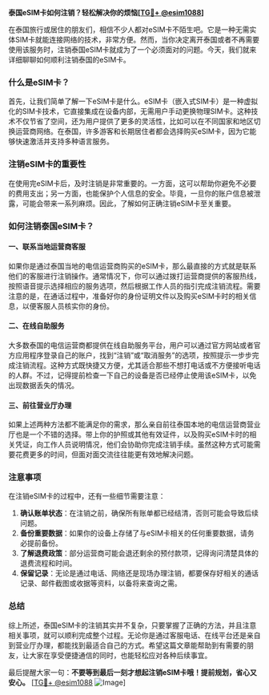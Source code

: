 **泰国eSIM卡如何注销？轻松解决你的烦恼[[TG💪+ @esim1088](https://t.me/s/esim1088)]**

在泰国旅行或居住的朋友们，相信不少人都对eSIM卡不陌生吧。它是一种无需实体SIM卡就能连接网络的技术，非常方便。然而，当你决定离开泰国或者不再需要使用该服务时，注销泰国eSIM卡就成为了一个必须面对的问题。今天，我们就来详细聊聊如何顺利注销泰国的eSIM卡。

### 什么是eSIM卡？

首先，让我们简单了解一下eSIM卡是什么。eSIM卡（嵌入式SIM卡）是一种虚拟化的SIM卡技术，它直接集成在设备内部，无需用户手动更换物理SIM卡。这种技术不仅节省了空间，还为用户提供了更多的灵活性，比如可以在不同国家和地区切换运营商网络。在泰国，许多游客和长期居住者都会选择购买eSIM卡，因为它能够快速激活并支持多种语言服务。

### 注销eSIM卡的重要性

在使用完eSIM卡后，及时注销是非常重要的。一方面，这可以帮助你避免不必要的费用支出；另一方面，也能保护个人信息的安全。毕竟，一旦你的账户信息被泄露，可能会带来一系列麻烦。因此，了解如何正确注销eSIM卡至关重要。

### 如何注销泰国eSIM卡？

#### 一、联系当地运营商客服

如果你是通过泰国当地的电信运营商购买的eSIM卡，那么最直接的方式就是联系他们的客服进行注销操作。通常情况下，你可以通过拨打运营商提供的客服热线，按照语音提示选择相应的服务选项，然后根据工作人员的指引完成注销流程。需要注意的是，在通话过程中，准备好你的身份证明文件以及购买eSIM卡时的相关信息，以便客服人员核实你的身份。

#### 二、在线自助服务

大多数泰国的电信运营商都提供在线自助服务平台，用户可以通过官方网站或者官方应用程序登录自己的账户，找到“注销”或“取消服务”的选项，按照提示一步步完成注销流程。这种方式既快捷又方便，尤其适合那些不想打电话或不方便接听电话的人群。不过，记得提前检查一下自己的设备是否已经停止使用该eSIM卡，以免出现数据丢失的情况。

#### 三、前往营业厅办理

如果上述两种方法都不能满足你的需求，那么亲自前往泰国本地的电信运营商营业厅也是一个不错的选择。带上你的护照或其他有效证件，以及购买eSIM卡时的相关凭证，向工作人员说明情况，他们会协助你完成注销手续。虽然这种方式可能需要花费更多的时间，但面对面交流往往能更有效地解决问题。

### 注意事项

在注销eSIM卡的过程中，还有一些细节需要注意：

1. **确认账单状态**：在注销之前，确保所有账单都已经结清，否则可能会导致后续问题。
2. **备份重要数据**：如果你的设备上存储了与eSIM卡相关的任何重要数据，请务必提前备份。
3. **了解退费政策**：部分运营商可能会退还剩余的预付款项，记得询问清楚具体的退费流程和时间。
4. **保留记录**：无论是通过电话、网络还是现场办理注销，都要保存好相关的通话记录、邮件截图或收据等资料，以备将来查询之需。

### 总结

综上所述，泰国eSIM卡的注销其实并不复杂，只要掌握了正确的方法，并且注意相关事项，就可以顺利完成整个过程。无论你是通过客服电话、在线平台还是亲自到营业厅办理，都能找到最适合自己的方式。希望这篇文章能帮助到有需要的朋友，让大家在享受便捷通信的同时，也能轻松应对各种后续事宜。

最后提醒大家一句：**不要等到最后一刻才想起注销eSIM卡哦！提前规划，省心又安心。** [[TG💪+ @esim1088](https://t.me/s/esim1088) ![Image](https://i.postimg.cc/4NQfJmqS/Snipaste-2025-05-13-00-14-12.png)]